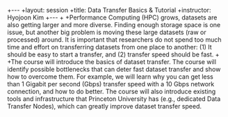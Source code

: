 +---
+layout: session
+title: Data Transfer Basics & Tutorial
+instructor: Hyojoon Kim
+---
+
+Performance Computing (HPC) grows, datasets are also getting larger and more diverse. Finding enough storage space is one issue, but another big problem is moving these large datasets (raw or processed) around. It is important that researchers do not spend too much time and effort on transferring datasets from one place to another: (1) It should be easy to start a transfer, and (2) transfer speed should be fast.
+
+The course will introduce the basics of dataset transfer. The course will identify possible bottlenecks that can deter fast dataset transfer and show how to overcome them. For example, we will learn why you can get less than 1 Gigabit per second (Gbps) transfer speed with a 10 Gbps network connection, and how to do better. The course will also introduce existing tools and infrastructure that Princeton University has (e.g., dedicated Data Transfer Nodes), which can greatly improve dataset transfer speed.

